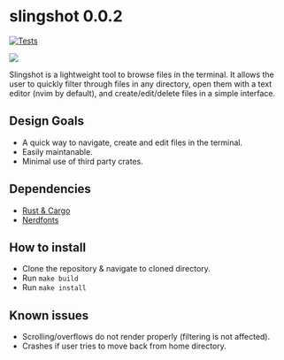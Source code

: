 slingshot 0.0.2
============

[![Tests](https://github.com/caio-ishikawa/slingshot/actions/workflows/build.yml/badge.svg?branch=master)](https://github.com/caio-ishikawa/slingshot/actions/workflows/build.yml)

<img src="https://s11.gifyu.com/images/ScJA0.gif">

Slingshot is a lightweight tool to browse files in the terminal. It allows the user to quickly filter through files in any directory, open them with a text editor (nvim by default), and create/edit/delete files in a simple interface.

Design Goals
------------
- A quick way to navigate, create and edit files in the terminal.
- Easily maintanable.
- Minimal use of third party crates.

Dependencies
------------
- [Rust & Cargo](https://www.rust-lang.org/tools/install)
- [Nerdfonts](https://www.nerdfonts.com/)

How to install
--------------
- Clone the repository & navigate to cloned directory.
- Run `make build`
- Run `make install`

Known issues
------------
- Scrolling/overflows do not render properly (filtering is not affected).
- Crashes if user tries to move back from home directory.

